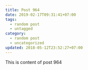 ```yaml
---
title: Post 964
date: 2019-02-17T09:31:41+07:00
tags:
  - random post
  - untagged
category:
  - random post
  - uncategorized
updated: 2018-05-12T23:52:27+07:00
---
```

This is content of post 964
